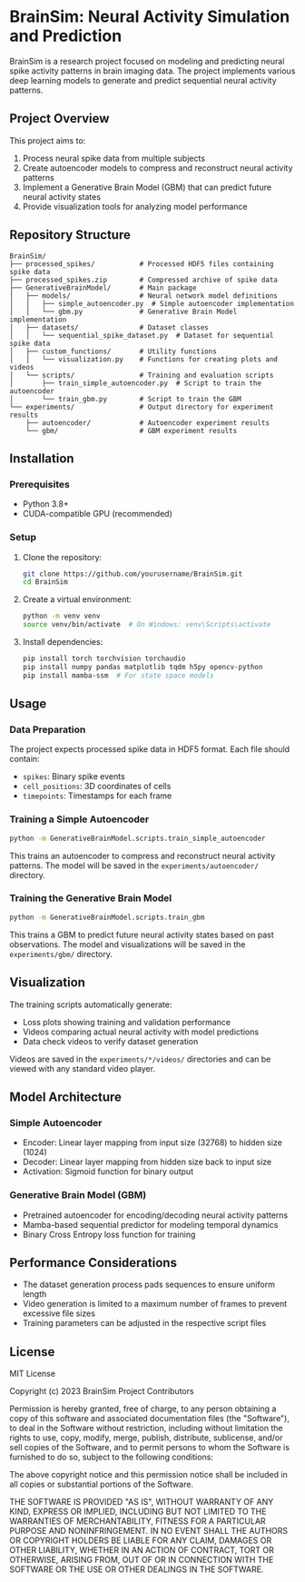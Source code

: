 # BrainSim: Neural Activity Simulation and Prediction

BrainSim is a research project focused on modeling and predicting neural spike activity patterns in brain imaging data. The project implements various deep learning models to generate and predict sequential neural activity patterns.

## Project Overview

This project aims to:
1. Process neural spike data from multiple subjects
2. Create autoencoder models to compress and reconstruct neural activity patterns
3. Implement a Generative Brain Model (GBM) that can predict future neural activity states
4. Provide visualization tools for analyzing model performance

## Repository Structure

```
BrainSim/
├── processed_spikes/           # Processed HDF5 files containing spike data
├── processed_spikes.zip        # Compressed archive of spike data
├── GenerativeBrainModel/       # Main package
│   ├── models/                 # Neural network model definitions
│   │   ├── simple_autoencoder.py  # Simple autoencoder implementation
│   │   └── gbm.py              # Generative Brain Model implementation
│   ├── datasets/               # Dataset classes
│   │   └── sequential_spike_dataset.py  # Dataset for sequential spike data
│   ├── custom_functions/       # Utility functions
│   │   └── visualization.py    # Functions for creating plots and videos
│   └── scripts/                # Training and evaluation scripts
│       ├── train_simple_autoencoder.py  # Script to train the autoencoder
│       └── train_gbm.py        # Script to train the GBM
└── experiments/                # Output directory for experiment results
    ├── autoencoder/            # Autoencoder experiment results
    └── gbm/                    # GBM experiment results
```

## Installation

### Prerequisites
- Python 3.8+
- CUDA-compatible GPU (recommended)

### Setup
1. Clone the repository:
   ```bash
   git clone https://github.com/yourusername/BrainSim.git
   cd BrainSim
   ```

2. Create a virtual environment:
   ```bash
   python -m venv venv
   source venv/bin/activate  # On Windows: venv\Scripts\activate
   ```

3. Install dependencies:
   ```bash
   pip install torch torchvision torchaudio
   pip install numpy pandas matplotlib tqdm h5py opencv-python
   pip install mamba-ssm  # For state space models
   ```

## Usage

### Data Preparation
The project expects processed spike data in HDF5 format. Each file should contain:
- `spikes`: Binary spike events
- `cell_positions`: 3D coordinates of cells
- `timepoints`: Timestamps for each frame

### Training a Simple Autoencoder
```bash
python -m GenerativeBrainModel.scripts.train_simple_autoencoder
```

This trains an autoencoder to compress and reconstruct neural activity patterns. The model will be saved in the `experiments/autoencoder/` directory.

### Training the Generative Brain Model
```bash
python -m GenerativeBrainModel.scripts.train_gbm
```

This trains a GBM to predict future neural activity states based on past observations. The model and visualizations will be saved in the `experiments/gbm/` directory.

## Visualization

The training scripts automatically generate:
- Loss plots showing training and validation performance
- Videos comparing actual neural activity with model predictions
- Data check videos to verify dataset generation

Videos are saved in the `experiments/*/videos/` directories and can be viewed with any standard video player.

## Model Architecture

### Simple Autoencoder
- Encoder: Linear layer mapping from input size (32768) to hidden size (1024)
- Decoder: Linear layer mapping from hidden size back to input size
- Activation: Sigmoid function for binary output

### Generative Brain Model (GBM)
- Pretrained autoencoder for encoding/decoding neural activity patterns
- Mamba-based sequential predictor for modeling temporal dynamics
- Binary Cross Entropy loss function for training

## Performance Considerations

- The dataset generation process pads sequences to ensure uniform length
- Video generation is limited to a maximum number of frames to prevent excessive file sizes
- Training parameters can be adjusted in the respective script files

## License

MIT License

Copyright (c) 2023 BrainSim Project Contributors

Permission is hereby granted, free of charge, to any person obtaining a copy
of this software and associated documentation files (the "Software"), to deal
in the Software without restriction, including without limitation the rights
to use, copy, modify, merge, publish, distribute, sublicense, and/or sell
copies of the Software, and to permit persons to whom the Software is
furnished to do so, subject to the following conditions:

The above copyright notice and this permission notice shall be included in all
copies or substantial portions of the Software.

THE SOFTWARE IS PROVIDED "AS IS", WITHOUT WARRANTY OF ANY KIND, EXPRESS OR
IMPLIED, INCLUDING BUT NOT LIMITED TO THE WARRANTIES OF MERCHANTABILITY,
FITNESS FOR A PARTICULAR PURPOSE AND NONINFRINGEMENT. IN NO EVENT SHALL THE
AUTHORS OR COPYRIGHT HOLDERS BE LIABLE FOR ANY CLAIM, DAMAGES OR OTHER
LIABILITY, WHETHER IN AN ACTION OF CONTRACT, TORT OR OTHERWISE, ARISING FROM,
OUT OF OR IN CONNECTION WITH THE SOFTWARE OR THE USE OR OTHER DEALINGS IN THE
SOFTWARE.
